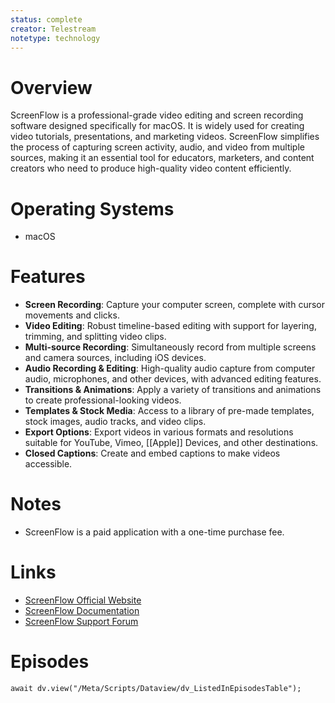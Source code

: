 ```yaml
---
status: complete
creator: Telestream
notetype: technology
---
```

# Overview
ScreenFlow is a professional-grade video editing and screen recording software designed specifically for macOS. It is widely used for creating video tutorials, presentations, and marketing videos. ScreenFlow simplifies the process of capturing screen activity, audio, and video from multiple sources, making it an essential tool for educators, marketers, and content creators who need to produce high-quality video content efficiently.

# Operating Systems
- macOS

# Features
- **Screen Recording**: Capture your computer screen, complete with cursor movements and clicks.
- **Video Editing**: Robust timeline-based editing with support for layering, trimming, and splitting video clips.
- **Multi-source Recording**: Simultaneously record from multiple screens and camera sources, including iOS devices.
- **Audio Recording & Editing**: High-quality audio capture from computer audio, microphones, and other devices, with advanced editing features.
- **Transitions & Animations**: Apply a variety of transitions and animations to create professional-looking videos.
- **Templates & Stock Media**: Access to a library of pre-made templates, stock images, audio tracks, and video clips.
- **Export Options**: Export videos in various formats and resolutions suitable for YouTube, Vimeo, [[Apple]] Devices, and other destinations.
- **Closed Captions**: Create and embed captions to make videos accessible.

# Notes
- ScreenFlow is a paid application with a one-time purchase fee.

# Links
- [ScreenFlow Official Website](https://www.telestream.net/screenflow/)
- [ScreenFlow Documentation](https://www.telestream.net/screenflow/user-guide.htm)
- [ScreenFlow Support Forum](https://forum.telestream.net/forum/screenflow)

# Episodes
```dataviewjs
await dv.view("/Meta/Scripts/Dataview/dv_ListedInEpisodesTable");
```
